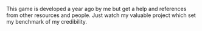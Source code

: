 This game is developed a year ago by me but get a help and references from other resources and people. Just watch my valuable project which set my benchmark of my credibility. 

